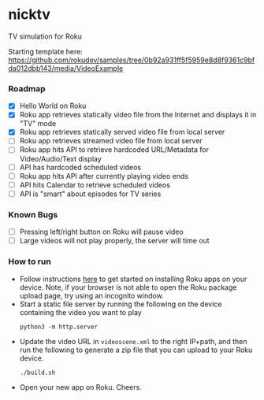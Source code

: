 # nicktv
TV simulation for Roku

Starting template here: https://github.com/rokudev/samples/tree/0b92a931ff5f5959e8d8f9361c9bfda012dbb143/media/VideoExample

### Roadmap
- [x] Hello World on Roku
- [x] Roku app retrieves statically video file from the Internet and displays it in "TV" mode
- [x] Roku app retrieves statically served video file from local server
- [ ] Roku app retrieves streamed video file from local server
- [ ] Roku app hits API to retrieve hardcoded URL/Metadata for Video/Audio/Text display
- [ ] API has hardcoded scheduled videos
- [ ] Roku app hits API after currently playing video ends
- [ ] API hits Calendar to retrieve scheduled videos
- [ ] API is "smart" about episodes for TV series

### Known Bugs
- [ ] Pressing left/right button on Roku will pause video
- [ ] Large videos will not play properly, the server will time out

### How to run
- Follow instructions [here](https://developer.roku.com/docs/developer-program/getting-started/hello-world.md) 
to get started on installing Roku apps on your device. Note, if your browser is not able to open the Roku package upload page, try using an incognito window.
- Start a static file server by running the following on the device containing the video you want to play
    ```
    python3 -m http.server
    ```
- Update the video URL in `videoscene.xml` to the right IP+path, and then run the following to generate a zip file that you can upload to your Roku device.
    ```
    ./build.sh
    ```
- Open your new app on Roku. Cheers.
